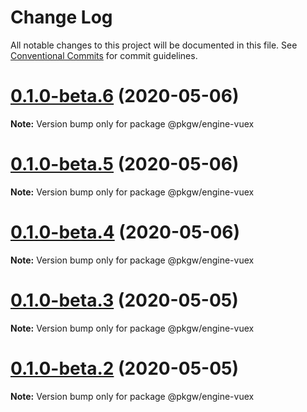 # Change Log

All notable changes to this project will be documented in this file.
See [Conventional Commits](https://conventionalcommits.org) for commit guidelines.

# [0.1.0-beta.6](https://github.com/pkgw/wwt-webgl-engine/compare/@pkgw/engine-vuex@0.1.0-beta.5...@pkgw/engine-vuex@0.1.0-beta.6) (2020-05-06)

**Note:** Version bump only for package @pkgw/engine-vuex






# [0.1.0-beta.5](https://github.com/pkgw/wwt-webgl-engine/compare/@pkgw/engine-vuex@0.1.0-beta.4...@pkgw/engine-vuex@0.1.0-beta.5) (2020-05-06)

**Note:** Version bump only for package @pkgw/engine-vuex






# [0.1.0-beta.4](https://github.com/pkgw/wwt-webgl-engine/compare/@pkgw/engine-vuex@0.1.0-beta.3...@pkgw/engine-vuex@0.1.0-beta.4) (2020-05-06)

**Note:** Version bump only for package @pkgw/engine-vuex






# [0.1.0-beta.3](https://github.com/pkgw/wwt-webgl-engine/compare/@pkgw/engine-vuex@0.1.0-beta.2...@pkgw/engine-vuex@0.1.0-beta.3) (2020-05-05)

**Note:** Version bump only for package @pkgw/engine-vuex






# [0.1.0-beta.2](https://github.com/pkgw/wwt-webgl-engine/compare/@pkgw/engine-vuex@0.1.0-beta.1...@pkgw/engine-vuex@0.1.0-beta.2) (2020-05-05)

**Note:** Version bump only for package @pkgw/engine-vuex
